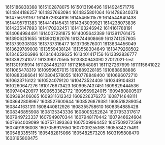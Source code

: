 1615186838368
1615102878075
1615013196496
1614924571776
1614844186257
1614837663094
1614835801064
1614786340378
1614756791167
1614672634616
1614546501579
1614544940438
1614495791383
1614414145431
1614343039921
1614238073836
1614235147893
1614170202451
1614163246942
1614161768191
1614064984491
1614007281875
1614005642389
1613911761475
1613906251655
1613901282076
1613744608669
1613741257605
1613739308108
1613737316477
1613736576001
1613634456049
1613629789008
1613559438124
1613558304649
1613479268502
1613465206986
1613464029625
1613401417156
1613392836777
1613392241077
1613390170565
1613380943090
27012021-test
1611301915914
1611284482107
1611216548081
1611127267699
1611115641022
1611065478319
1610959657015
1610889328185
1610888988886
1610883386641
1610804578055
1610778848400
1610696072710
1610623716122
1610524079120
1610473524409
1610349104831
1610260647276
1610176673423
1609957437451
1609829444536
1609740420977
1609653362772
1609569924015
1609480800507
1609393406065
1609311613342
1609226376273
1608714648111
1608642808967
1608527600644
1608526879381
1608518289054
1608441631311
1608440812926
1608355758610
1608354885428
1608346855908
1608135343336
1608005252624
1607953317617
1607949723337
1607949070344
1607948170442
1607946624604
1607664009099
1607571393363
1607509964452
1607509272599
1607491936008
1607058917650
1607009255168
1605534275491
1605483355115
1605482815066
1605482573205
1603195808470
1603195808475


